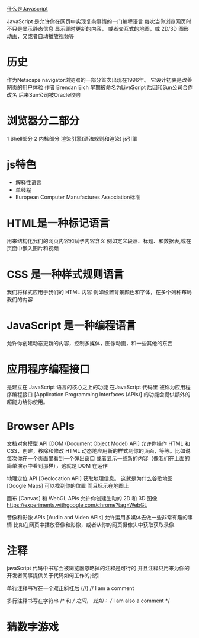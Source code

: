 [什么是Javascript](/?js)

JavaScript 是允许你在网页中实现复杂事情的一门编程语言 
每次当你浏览网页时不只是显示静态信息
显示即时更新的内容， 或者交互式的地图，或 2D/3D 图形动画，又或者自动播放视频等

# 历史
作为Netscape navigator浏览器的一部分首次出现在1996年。
它设计初衷是改善网页的用户体验
作者 Brendan Eich
早期被命名为LiveScript 
后因和Sun公司合作改名 
后来Sun公司被Oracle收购 

# 浏览器分二部分

1 Shell部分
2 内核部分
渲染引擎(语法规则和渲染)
js引擎

# js特色

* 解释性语言
* 单线程 
* European Computer Manufactures Association标准

# HTML是一种标记语言
用来结构化我们的网页内容和赋予内容含义
例如定义段落、标题、和数据表,或在页面中嵌入图片和视频

# CSS 是一种样式规则语言
我们将样式应用于我们的 HTML 内容
例如设置背景颜色和字体，在多个列种布局我们的内容

# JavaScript 是一种编程语言
允许你创建动态更新的内容，控制多媒体，图像动画，和一些其他的东西

# 应用程序编程接口
是建立在 JavaScript 语言的核心之上的功能
在JavaScript 代码里
被称为应用程序编程接口 [Application Programming Interfaces (APIs)] 
的功能会提供额外的超能力给你使用。

# Browser APIs

文档对象模型 API [DOM (Document Object Model) API] 
允许你操作 HTML 和 CSS，创建，移除和修改 HTML
动态地应用新的样式到你的页面，等等。比如说每次你在一个页面里看到一个弹出窗口
或者显示一些新的内容（像我们在上面的简单演示中看到那样），这就是 DOM 在运作

地理定位 API [Geolocation API] 获取地理信息。
这就是为什么谷歌地图 [Google Maps] 可以找到你的位置
而且标示在地图上

画布 [Canvas] 和 WebGL APIs 允许你创建生动的 2D 和 3D 图像
https://experiments.withgoogle.com/chrome?tag=WebGL

音像和影像 APIs [Audio and Video APIs]
允许运用多媒体去做一些非常有趣的事情
比如在网页中播放音像和影像，或者从你的网页摄像头中获取获取录像.


# 注释
javaScript 代码中书写会被浏览器忽略掉的注释是可行的
并且注释只用来为你的开发者同事提供关于代码如何工作的指引

单行注释书写在一个双正斜杠后 (//)
 // I am a comment

多行注释书写在字符串 /* 和 */ 之间， 比如：
/*
I am also
  a comment
*/

# 猜数字游戏
